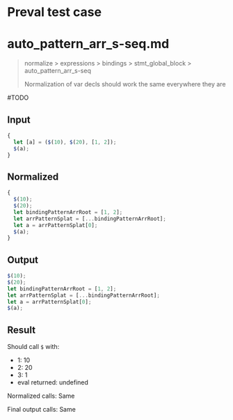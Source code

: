 # Preval test case

# auto_pattern_arr_s-seq.md

> normalize > expressions > bindings > stmt_global_block > auto_pattern_arr_s-seq
>
> Normalization of var decls should work the same everywhere they are

#TODO

## Input

`````js filename=intro
{
  let [a] = ($(10), $(20), [1, 2]);
  $(a);
}
`````

## Normalized

`````js filename=intro
{
  $(10);
  $(20);
  let bindingPatternArrRoot = [1, 2];
  let arrPatternSplat = [...bindingPatternArrRoot];
  let a = arrPatternSplat[0];
  $(a);
}
`````

## Output

`````js filename=intro
$(10);
$(20);
let bindingPatternArrRoot = [1, 2];
let arrPatternSplat = [...bindingPatternArrRoot];
let a = arrPatternSplat[0];
$(a);
`````

## Result

Should call `$` with:
 - 1: 10
 - 2: 20
 - 3: 1
 - eval returned: undefined

Normalized calls: Same

Final output calls: Same
